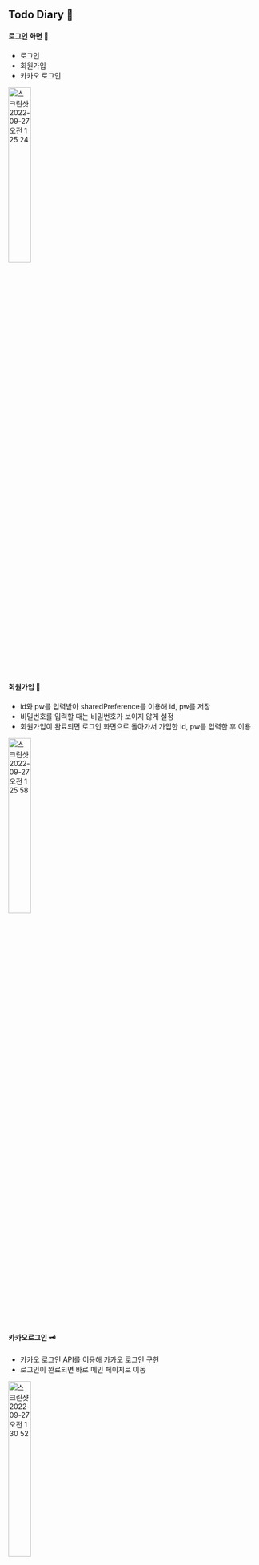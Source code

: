 ## Todo Diary 📔

#### 로그인 화면 🔑
- 로그인
- 회원가입
- 카카오 로그인

<img width="30%" alt="스크린샷 2022-09-27 오전 1 25 24" src="https://user-images.githubusercontent.com/75536654/192441666-8d3442ae-d907-46fc-b0fe-062cf4c05970.png">

#### 회원가입 🔐
- id와 pw를 입력받아 sharedPreference를 이용해 id, pw를 저장
- 비밀번호를 입력할 때는 비밀번호가 보이지 않게 설정
- 회원가입이 완료되면 로그인 화면으로 돌아가서 가입한 id, pw를 입력한 후 이용

<img width="30%" alt="스크린샷 2022-09-27 오전 1 25 58" src="https://user-images.githubusercontent.com/75536654/192442998-f460d86b-40b0-4449-99e8-035bb179ec82.png">

#### 카카오로그인 🗝
- 카카오 로그인 API를 이용해 카카오 로그인 구현
- 로그인이 완료되면 바로 메인 페이지로 이동

<img width="30%" alt="스크린샷 2022-09-27 오전 1 30 52" src="https://user-images.githubusercontent.com/75536654/192443190-a26fe907-4b73-4d3b-b58e-8d4d2baeabfa.png">

#### 메인 페이지 📚
- bottomnavigation
1. ToDo Diary, 현재 날씨 확인
2. 가장 인기 있는 영화 조회
3. 환경 설정

<img width="30%" alt="스크린샷 2022-09-27 오전 1 26 17" src="https://user-images.githubusercontent.com/75536654/192443440-1b15575c-7c25-41d1-8246-707f74d45e6b.png">

#### 1-1. ToDo Diary ✏️
- 맨 위 작성하기칸에 글을 작성하고 저장 버튼을 누르면 recyclerview를 이용해 목록에 보여주고 
Sqlite를 이용해 저장
- 저장된 메모 오른쪽에 삭제하기 버튼과 작성된 날짜, 시간을 표시
- 삭제 버튼을 누르면 Sqlite를 이용해 데이터 삭제

<img width="30%" alt="스크린샷 2022-09-27 오전 1 28 27" src="https://user-images.githubusercontent.com/75536654/192445137-ddcf132b-68b7-4d5f-b016-ab4f245e6be0.png">

#### 1-2. 현재 날씨 ☁️
- 날씨 API를 이용해 도시 이름을 입력하면 현재 온도를 알려줌

<img width="30%" alt="스크린샷 2022-09-27 오전 1 29 57" src="https://user-images.githubusercontent.com/75536654/192445527-5aafa297-9af5-4afa-ba4e-b4cc6cde619d.png">

#### 2. 가장 인기 있는 영화
- TMDI API를 이용해 가장 인기 있는 영화를 조회
- recyclerview를 이용해 영화 포스터와 제목을 보여줌

<img width="30%" alt="스크린샷 2022-09-27 오전 1 30 05" src="https://user-images.githubusercontent.com/75536654/192445870-d4f97295-6d60-4d53-bf2d-12d4f39bd76b.png">

#### 3. 환경 설정
<img width="30%" alt="스크린샷 2022-09-27 오전 1 30 11" src="https://user-images.githubusercontent.com/75536654/192445956-de00e599-bd61-4d7f-bb09-3c6655bd83de.png">





